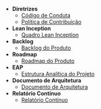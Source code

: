 - **Diretrizes**
    - [Código de Conduta](./CODE_OF_CONDUCT.md)
    - [Política de Contribuição](./CONTRIBUTING.md)
- **Lean Inception**
    - [Quadro Lean Inception](./lean/quadro_lean.md)
- **Backlog**
    - [Backlog do Produto](./backlog/backlog.md)
- **Roadmap**
    - [Roadmap do Produto](./roadmap/roadmap.md)
- **EAP**
    - [Estrutura Analítica do Projeto](./eap/eap.md)
- **Documento de Arquitetura**
    - [Documento de Arquitetura](./arquitetura/arquitetura.md)
- **Relatório Contínuo**
    - [Relatório Contínuo](./relatorio/relatorio.md)
